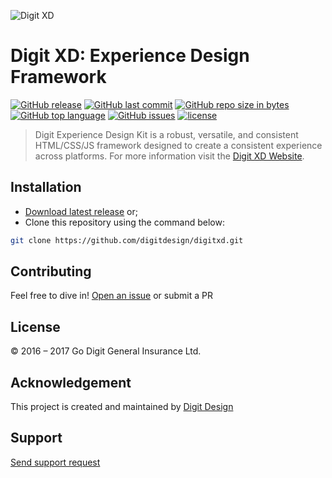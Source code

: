 ![Digit XD](https://privacdn.com/godigit/digit-xd-hero.png)
# Digit XD: Experience Design Framework
[![GitHub release](https://img.shields.io/github/release/digitdesign/digitxd.svg)]() [![GitHub last commit](https://img.shields.io/github/last-commit/digitdesign/digitxd.svg)]() [![GitHub repo size in bytes](https://img.shields.io/github/repo-size/digitdesign/digitxd.svg)]() [![GitHub top language](https://img.shields.io/github/languages/top/digitdesign/digitxd.svg)]() [![GitHub issues](https://img.shields.io/github/issues/digitdesign/digitxd.svg)]() [![license](https://img.shields.io/github/license/digitdesign/digitxd.svg)]()
> Digit Experience Design Kit is a robust, versatile, and consistent HTML/CSS/JS framework designed to create a consistent experience across platforms. For more information visit the [Digit XD Website](https://digitxd.com/).

## Installation
- [Download latest release](https://github.com/digitdesign/digitxd/archive/master.zip) or;
- Clone this repository using the command below:
```sh
git clone https://github.com/digitdesign/digitxd.git
```

## Contributing
Feel free to dive in! [Open an issue](https://github.com/digitdesign/digitxd/issues/new/) or submit a PR

## License
© 2016 – 2017 Go Digit General Insurance Ltd.

## Acknowledgement
This project is created and maintained by [Digit Design](https://godigit.design/)

## Support
[Send support request](mailto:shaan.shivanandan@godigit.com?Subject=Support%3A%20Digit%20XD)